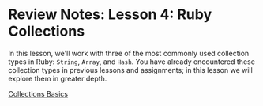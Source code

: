 # Review Notes: Lesson 4: Ruby Collections

In this lesson, we'll work with three of the most commonly used collection
types in Ruby: `String`, `Array`, and `Hash`. You have already encountered
these collection types in previous lessons and assignments; in this lesson we
will explore them in greater depth.

[Collections Basics ](https://launchschool.com/lessons/85376b6d/assignments/39c98ed0)

